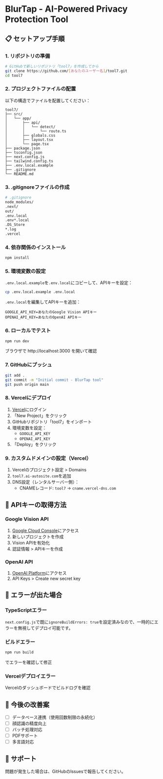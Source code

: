 # BlurTap - AI-Powered Privacy Protection Tool

## 📋 セットアップ手順

### 1. リポジトリの準備

```bash
# GitHubで新しいリポジトリ「tool7」を作成してから
git clone https://github.com/[あなたのユーザー名]/tool7.git
cd tool7
```

### 2. プロジェクトファイルの配置

以下の構造でファイルを配置してください：

```
tool7/
├── src/
│   └── app/
│       ├── api/
│       │   └── detect/
│       │       └── route.ts
│       ├── globals.css
│       ├── layout.tsx
│       └── page.tsx
├── package.json
├── tsconfig.json
├── next.config.js
├── tailwind.config.ts
├── .env.local.example
├── .gitignore
└── README.md
```

### 3. .gitignoreファイルの作成

```bash
# .gitignore
node_modules/
.next/
out/
.env.local
.env*.local
.DS_Store
*.log
.vercel
```

### 4. 依存関係のインストール

```bash
npm install
```

### 5. 環境変数の設定

`.env.local.example`を`.env.local`にコピーして、APIキーを設定：

```bash
cp .env.local.example .env.local
```

`.env.local`を編集してAPIキーを追加：
```
GOOGLE_API_KEY=あなたのGoogle Vision APIキー
OPENAI_API_KEY=あなたのOpenAI APIキー
```

### 6. ローカルでテスト

```bash
npm run dev
```

ブラウザで http://localhost:3000 を開いて確認

### 7. GitHubにプッシュ

```bash
git add .
git commit -m "Initial commit - BlurTap tool"
git push origin main
```

### 8. Vercelにデプロイ

1. [Vercel](https://vercel.com)にログイン
2. 「New Project」をクリック
3. GitHubリポジトリ「tool7」をインポート
4. 環境変数を設定：
   - `GOOGLE_API_KEY`
   - `OPENAI_API_KEY`
5. 「Deploy」をクリック

### 9. カスタムドメインの設定（Vercel）

1. Vercelのプロジェクト設定 > Domains
2. `tool7.ai-autosite.com`を追加
3. DNS設定（レンタルサーバー側）：
   - CNAMEレコード: `tool7` → `cname.vercel-dns.com`

## 🔧 APIキーの取得方法

### Google Vision API
1. [Google Cloud Console](https://console.cloud.google.com)にアクセス
2. 新しいプロジェクトを作成
3. Vision APIを有効化
4. 認証情報 > APIキーを作成

### OpenAI API
1. [OpenAI Platform](https://platform.openai.com)にアクセス
2. API Keys > Create new secret key

## 📝 エラーが出た場合

### TypeScriptエラー
`next.config.js`で既に`ignoreBuildErrors: true`を設定済みなので、一時的にエラーを無視してデプロイ可能です。

### ビルドエラー
```bash
npm run build
```
でエラーを確認して修正

### Vercelデプロイエラー
Vercelのダッシュボードでビルドログを確認

## 🚀 今後の改善案

- [ ] データベース連携（使用回数制限の永続化）
- [ ] 顔認識の精度向上
- [ ] バッチ処理対応
- [ ] PDFサポート
- [ ] 多言語対応

## 📧 サポート

問題が発生した場合は、GitHubのIssuesで報告してください。